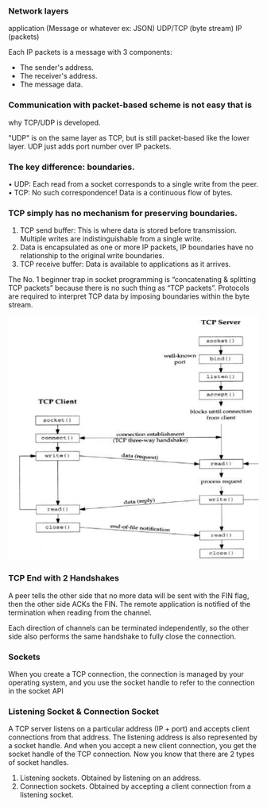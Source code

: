### Network layers 

application (Message or whatever ex: JSON)
UDP/TCP (byte stream)
IP (packets)

Each IP packets is a message with 3 components: 
* The sender's address.
* The receiver's address.
* The message data.

### Communication with packet-based scheme is not easy that is
why TCP/UDP is developed.

"UDP" is on the same layer as TCP, but is still packet-based like the lower layer.
UDP just adds port number over IP packets.

### The key difference: boundaries.
• UDP: Each read from a socket corresponds to a single write from the peer.
• TCP: No such correspondence! Data is a continuous flow of bytes.

### TCP simply has no mechanism for preserving boundaries.
1. TCP send buffer: This is where data is stored before transmission. Multiple writes
are indistinguishable from a single write.
2. Data is encapsulated as one or more IP packets, IP boundaries have no relationship to
the original write boundaries.
3. TCP receive buffer: Data is available to applications as it arrives.

The No. 1 beginner trap in socket programming is “concatenating & splitting TCP packets”
because there is no such thing as “TCP packets”. Protocols are required to interpret TCP
data by imposing boundaries within the byte stream.

![TCP Connection Diagram](./assets/tcp-diagram.png)

### TCP End with 2 Handshakes

A peer tells the other side that no more data will be sent with the FIN flag, then the other
side ACKs the FIN. The remote application is notified of the termination when reading
from the channel.

Each direction of channels can be terminated independently, so the other side also performs
the same handshake to fully close the connection.

### Sockets

When you create a TCP connection, the connection is managed by your operating system,
and you use the socket handle to refer to the connection in the socket API

### Listening Socket & Connection Socket
A TCP server listens on a particular address (IP + port) and accepts client connections from
that address. The listening address is also represented by a socket handle. And when you
accept a new client connection, you get the socket handle of the TCP connection.
Now you know that there are 2 types of socket handles.

1. Listening sockets. Obtained by listening on an address.
2. Connection sockets. Obtained by accepting a client connection from a listening socket.

